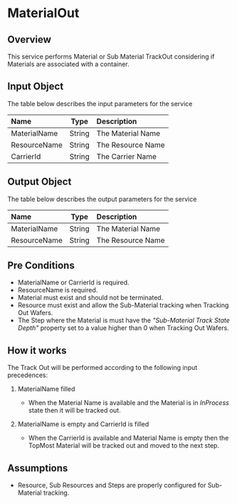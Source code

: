 # MaterialOut

## Overview

This service performs Material or Sub Material TrackOut considering if Materials are associated with a container.

## Input Object

The table below describes the input parameters for the service

| Name | Type | Description |
| :--- | :----: | :---------- |
| MaterialName | String | The Material Name |
| ResourceName | String | The Resource Name |
| CarrierId    | String | The Carrier Name  |

## Output Object

The table below describes the output parameters for the service

| Name | Type | Description |
| :--- | :----: | :---------- |
| MaterialName | String | The Material Name |
| ResourceName | String | The Resource Name |

## Pre Conditions

* MaterialName or CarrierId is required.
* ResourceName is required.
* Material must exist and should not be terminated.
* Resource must exist and allow the Sub-Material tracking when Tracking Out Wafers.
* The Step where the Material is must have the *"Sub-Material Track State Depth"* property set to a value higher than 0 when Tracking Out Wafers.

## How it works

The Track Out will be performed according to the following input precedences:

1) MaterialName filled 

    * When the Material Name is available and the Material is in *InProcess* state then it will be tracked out.

2) MaterialName is empty and CarrierId is filled

    * When the CarrierId is available and Material Name is empty then the TopMost Material will be tracked out and moved to the next step.

## Assumptions

* Resource, Sub Resources and Steps are properly configured for Sub-Material tracking.
